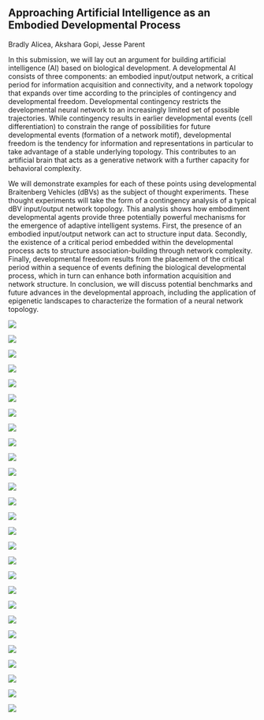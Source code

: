 ## Approaching Artificial Intelligence as an Embodied Developmental Process

Bradly Alicea, Akshara Gopi, Jesse Parent

In this submission, we will lay out an argument for building artificial intelligence (AI) based on biological development. A developmental AI consists of three components: an embodied input/output network, a critical period for information acquisition and connectivity, and a network topology that expands over time according to the principles of contingency and developmental freedom. Developmental contingency restricts the developmental neural network to an increasingly limited set of possible trajectories. While contingency results in earlier developmental events (cell differentiation) to constrain the range of possibilities for future developmental events (formation of a network motif), developmental freedom is the tendency for information and representations in particular to take advantage of a stable underlying topology. This contributes to an artificial brain that acts as a generative network with a further capacity for behavioral complexity. 

We will demonstrate examples for each of these points using developmental Braitenberg Vehicles (dBVs) as the subject of thought experiments. These thought experiments will take the form of a contingency analysis of a typical dBV input/output network topology. This analysis shows how embodiment developmental agents provide three potentially powerful mechanisms for the emergence of adaptive intelligent systems. First, the presence of an embodied input/output network can act to structure input data. Secondly, the existence of a critical period embedded within the developmental process acts to structure association-building through network complexity. Finally, developmental freedom results from the placement of the critical period within a sequence of events defining the biological developmental process, which in turn can enhance both information acquisition and network structure. In conclusion, we will discuss potential benchmarks and future advances in the developmental approach, including the application of epigenetic landscapes to characterize the formation of a neural network topology.

<P>
  <IMG SRC="https://github.com/Orthogonal-Research-Lab/Proposals/blob/master/AI%20as%20an%20Embodied%20Developmental%20Process/Slide1.png">
</P>
<P>
  <IMG SRC="https://github.com/Orthogonal-Research-Lab/Proposals/blob/master/AI%20as%20an%20Embodied%20Developmental%20Process/Slide2.png">
</P>
<P>
  <IMG SRC="https://github.com/Orthogonal-Research-Lab/Proposals/blob/master/AI%20as%20an%20Embodied%20Developmental%20Process/Slide3.png">
</P>
<P>
  <IMG SRC="https://github.com/Orthogonal-Research-Lab/Proposals/blob/master/AI%20as%20an%20Embodied%20Developmental%20Process/Slide4.png">
</P>
<P>
  <IMG SRC="https://github.com/Orthogonal-Research-Lab/Proposals/blob/master/AI%20as%20an%20Embodied%20Developmental%20Process/Slide5.png">
</P>
<P>
  <IMG SRC="https://github.com/Orthogonal-Research-Lab/Proposals/blob/master/AI%20as%20an%20Embodied%20Developmental%20Process/Slide6.png">
</P>
<P>
  <IMG SRC="https://github.com/Orthogonal-Research-Lab/Proposals/blob/master/AI%20as%20an%20Embodied%20Developmental%20Process/Slide7.png">
</P>
<P>
  <IMG SRC="https://github.com/Orthogonal-Research-Lab/Proposals/blob/master/AI%20as%20an%20Embodied%20Developmental%20Process/Slide8.png">
</P>
<P>
  <IMG SRC="https://github.com/Orthogonal-Research-Lab/Proposals/blob/master/AI%20as%20an%20Embodied%20Developmental%20Process/Slide9.png">
</P>
<P>
  <IMG SRC="https://github.com/Orthogonal-Research-Lab/Proposals/blob/master/AI%20as%20an%20Embodied%20Developmental%20Process/Slide10.png">
</P>
<P>
  <IMG SRC="https://github.com/Orthogonal-Research-Lab/Proposals/blob/master/AI%20as%20an%20Embodied%20Developmental%20Process/Slide11.png">
</P>
<P>
  <IMG SRC="https://github.com/Orthogonal-Research-Lab/Proposals/blob/master/AI%20as%20an%20Embodied%20Developmental%20Process/Slide12.png">
</P>
<P>
  <IMG SRC="https://github.com/Orthogonal-Research-Lab/Proposals/blob/master/AI%20as%20an%20Embodied%20Developmental%20Process/Slide13.png">
</P>
<P>
  <IMG SRC="https://github.com/Orthogonal-Research-Lab/Proposals/blob/master/AI%20as%20an%20Embodied%20Developmental%20Process/Slide14.png">
</P>
<P>
  <IMG SRC="https://github.com/Orthogonal-Research-Lab/Proposals/blob/master/AI%20as%20an%20Embodied%20Developmental%20Process/Slide15.png">
</P>
<P>
  <IMG SRC="https://github.com/Orthogonal-Research-Lab/Proposals/blob/master/AI%20as%20an%20Embodied%20Developmental%20Process/Slide16.png">
</P>
<P>
  <IMG SRC="https://github.com/Orthogonal-Research-Lab/Proposals/blob/master/AI%20as%20an%20Embodied%20Developmental%20Process/Slide17.png">
</P>
<P>
  <IMG SRC="https://github.com/Orthogonal-Research-Lab/Proposals/blob/master/AI%20as%20an%20Embodied%20Developmental%20Process/Slide18.png">
</P>
<P>
  <IMG SRC="https://github.com/Orthogonal-Research-Lab/Proposals/blob/master/AI%20as%20an%20Embodied%20Developmental%20Process/Slide19.png">
</P>
<P>
  <IMG SRC="https://github.com/Orthogonal-Research-Lab/Proposals/blob/master/AI%20as%20an%20Embodied%20Developmental%20Process/Slide20.png">
</P>
<P>
  <IMG SRC="https://github.com/Orthogonal-Research-Lab/Proposals/blob/master/AI%20as%20an%20Embodied%20Developmental%20Process/Slide21.png">
</P>
<P>
  <IMG SRC="https://github.com/Orthogonal-Research-Lab/Proposals/blob/master/AI%20as%20an%20Embodied%20Developmental%20Process/Slide22.png">
</P>
<P>
  <IMG SRC="https://github.com/Orthogonal-Research-Lab/Proposals/blob/master/AI%20as%20an%20Embodied%20Developmental%20Process/Slide23.png">
</P>
<P>
  <IMG SRC="https://github.com/Orthogonal-Research-Lab/Proposals/blob/master/AI%20as%20an%20Embodied%20Developmental%20Process/Slide24.png">
</P>
<P>
  <IMG SRC="https://github.com/Orthogonal-Research-Lab/Proposals/blob/master/AI%20as%20an%20Embodied%20Developmental%20Process/Slide25.png">
</P>
<P>
  <IMG SRC="https://github.com/Orthogonal-Research-Lab/Proposals/blob/master/AI%20as%20an%20Embodied%20Developmental%20Process/Slide26.png">
</P>
<P>
  <IMG SRC="https://github.com/Orthogonal-Research-Lab/Proposals/blob/master/AI%20as%20an%20Embodied%20Developmental%20Process/Slide27.png">
</P>

